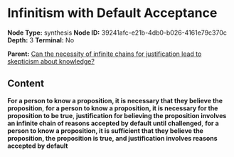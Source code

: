 # Infinitism with Default Acceptance

**Node Type:** synthesis
**Node ID:** 39241afc-e21b-4db0-b026-4161e79c370c
**Depth:** 3
**Terminal:** No

**Parent:** [Can the necessity of infinite chains for justification lead to skepticism about knowledge?](can-the-necessity-of-infinite-chains-for-justification-lead-to-skepticism-about-knowledge.md)

## Content

**For a person to know a proposition, it is necessary that they believe the proposition**, **for a person to know a proposition, it is necessary for the proposition to be true**, **justification for believing the proposition involves an infinite chain of reasons accepted by default until challenged**, **for a person to know a proposition, it is sufficient that they believe the proposition, the proposition is true, and justification involves reasons accepted by default**
